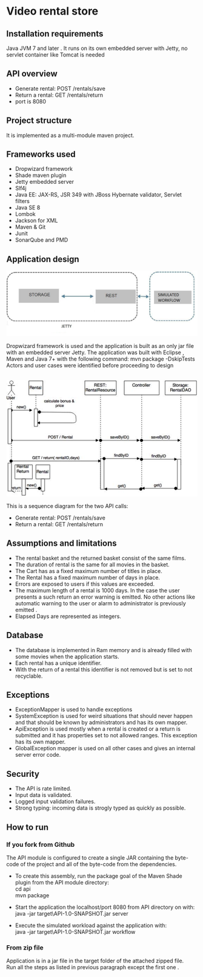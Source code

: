 # Video rental store

## Installation requirements
Java JVM 7 and later .
It runs on its own embedded server with Jetty, no servlet container like Tomcat is needed

## API overview
- Generate rental: POST /rentals/save 
- Return a rental: GET /rentals/return 
- port is 8080  

## Project structure

It is implemented as a multi-module maven project.

## Frameworks used
- Dropwizard framework
- Shade maven plugin
- Jetty embedded server 
- Slf4j
- Java EE: JAX-RS, JSR 349 with JBoss Hybernate validator, Servlet filters
- Java SE 8
- Lombok
- Jackson for XML 
- Maven & Git
- Junit
- SonarQube and PMD

## Application design

![Alt text](https://github.com/atdance/moviesrental/blob/master/res/MOVIE_API.jpg?raw=true)

Dropwizard framework is used and the application is built as an only jar file with an embedded server Jetty.
The application was built with Eclipse , Maven and Java 7+ with the following command:
mvn package -DskipTests
Actors and user cases were identified before proceeding to design
<br/>
<br/>

![alt text](https://github.com/atdance/moviesrental/blob/master/res/movie_sequence3.jpg?raw=true)

This is a sequence diagram for the two API calls:
- Generate rental: POST /rentals/save 
- Return a rental: GET /rentals/return 

## Assumptions and limitations
- The rental basket and the returned basket consist of the same films.
- The duration of rental is the same for all movies in the basket.
- The Cart has as a fixed maximum number of titles in place.
- The Rental has a fixed maximum number of days in place.
- Errors are exposed to users if this values are exceeded.
- The maximum length of a rental is 1000 days. In the case the user presents a such return an 
error warning is emitted. No other actions like automatic warning to the user or alarm to 
administrator is previously emitted .
- Elapsed Days are represented as integers.

## Database
- The database is implemented in Ram memory and is already filled with some movies when
the application starts.
- Each rental has a unique identifier.
- With the return of a rental this identifier is not removed but is set to not recyclable.

## Exceptions
- ExceptionMapper is used to handle exceptions
- SystemException is used for weird situations that should never happen and that should be 
known by administrators and has its own mapper.
- ApiException is used mostly when a rental is created or a return is submitted and it has properties set to not allowed ranges. This exception has its own mapper.
- GlobalException mapper is used on all other cases and gives an internal server error code. 

## Security
- The API is rate limited.
- Input data is validated.
- Logged input validation failures.
- Strong typing: incoming data is strogly typed as quickly as possible.

## How to run

### If you fork from Github
The  API module is configured to create a single JAR containing the byte-code of the project
 and all of the byte-code from the dependencies.
- To create this assembly, run the package goal of the Maven Shade plugin from the API module directory:
<br> cd api
<br> mvn package
 
- Start the application the localhost/port 8080 from API directory on  with:
<br> java -jar target\API-1.0-SNAPSHOT.jar server 
- Execute the simulated workload against the application with:
<br> java -jar target\API-1.0-SNAPSHOT.jar workflow

### From zip file
Application is in a jar file in the target folder of the attached zipped file. 
<br> Run all the steps as listed in previous paragraph except the first one .